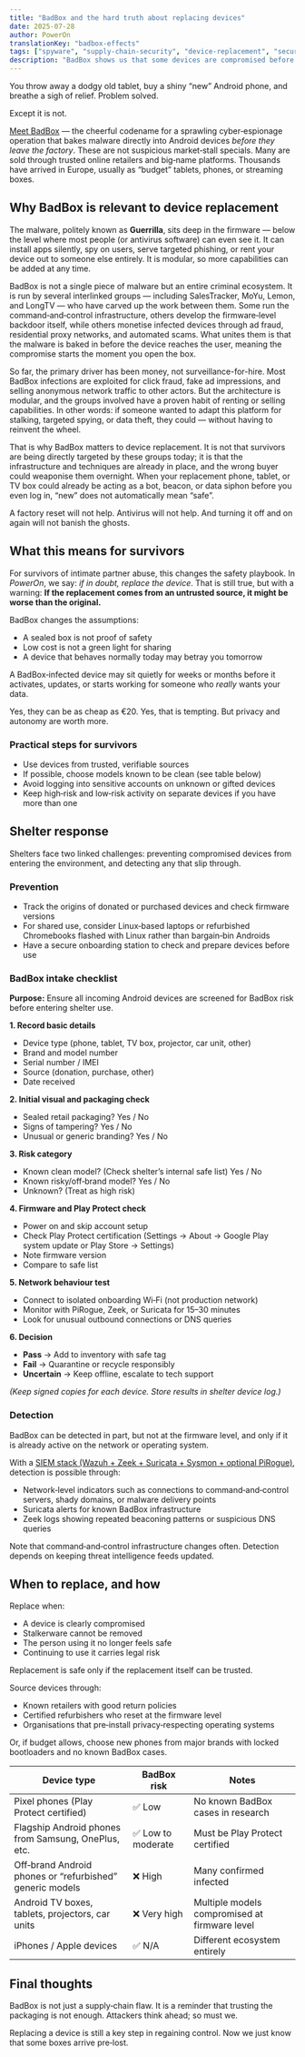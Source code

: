 ```yaml
---
title: "BadBox and the hard truth about replacing devices"
date: 2025-07-28
author: PowerOn
translationKey: "badbox-effects"
tags: ["spyware", "supply-chain-security", "device-replacement", "secure-devices", "play-protect"]
description: "BadBox shows us that some devices are compromised before you ever turn them on. Here is what it means for replacing devices."
---
```


You throw away a dodgy old tablet, buy a shiny “new” Android phone, and breathe a sigh of relief. Problem solved.

Except it is not.

[Meet BadBox](https://www.humansecurity.com/learn/blog/satori-threat-intelligence-disruption-badbox-2-0/) — the cheerful codename for a sprawling cyber‑espionage operation that bakes malware directly into 
Android devices *before they leave the factory*. These are not suspicious market‑stall specials. Many are sold 
through trusted online retailers and big‑name platforms. Thousands have arrived in Europe, usually as “budget” 
tablets, phones, or streaming boxes.

## Why BadBox is relevant to device replacement

The malware, politely known as **Guerrilla**, sits deep in the firmware — below the level where most people (or 
antivirus software) can even see it. It can install apps silently, spy on users, serve targeted phishing, or rent 
your device out to someone else entirely. It is modular, so more capabilities can be added at any time.

BadBox is not a single piece of malware but an entire criminal ecosystem. It is run by several interlinked groups — 
including SalesTracker, MoYu, Lemon, and LongTV — who have carved up the work between them. Some run the 
command‑and‑control infrastructure, others develop the firmware‑level backdoor itself, while others monetise 
infected devices through ad fraud, residential proxy networks, and automated scams. What unites them is that the 
malware is baked in before the device reaches the user, meaning the compromise starts the moment you open the box.

So far, the primary driver has been money, not surveillance-for-hire. Most BadBox infections are exploited for click 
fraud, fake ad impressions, and selling anonymous network traffic to other actors. But the architecture is modular, 
and the groups involved have a proven habit of renting or selling capabilities. In other words: if someone wanted to 
adapt this platform for stalking, targeted spying, or data theft, they could — without having to reinvent the wheel.

That is why BadBox matters to device replacement. It is not that survivors are being directly targeted by these groups 
today; it is that the infrastructure and techniques are already in place, and the wrong buyer could weaponise them 
overnight. When your replacement phone, tablet, or TV box could already be acting as a bot, beacon, or data siphon 
before you even log in, “new” does not automatically mean “safe”.

A factory reset will not help. Antivirus will not help. And turning it off and on again will not banish the ghosts.

## What this means for survivors

For survivors of intimate partner abuse, this changes the safety playbook. In *PowerOn*, we say: *if in doubt, replace 
the device*. That is still true, but with a warning: **If the replacement comes from an untrusted source, it might be 
worse than the original.**

BadBox changes the assumptions:

- A sealed box is not proof of safety  
- Low cost is not a green light for sharing  
- A device that behaves normally today may betray you tomorrow

A BadBox‑infected device may sit quietly for weeks or months before it activates, updates, or starts working for someone who *really* wants your data.

Yes, they can be as cheap as €20. Yes, that is tempting. But privacy and autonomy are worth more.

### Practical steps for survivors

- Use devices from trusted, verifiable sources  
- If possible, choose models known to be clean (see table below)  
- Avoid logging into sensitive accounts on unknown or gifted devices  
- Keep high‑risk and low‑risk activity on separate devices if you have more than one

## Shelter response

Shelters face two linked challenges: preventing compromised devices from entering the environment, and detecting any that slip through.

### Prevention

- Track the origins of donated or purchased devices and check firmware versions  
- For shared use, consider Linux‑based laptops or refurbished Chromebooks flashed with Linux rather than bargain‑bin Androids  
- Have a secure onboarding station to check and prepare devices before use  

### BadBox intake checklist

**Purpose:** Ensure all incoming Android devices are screened for BadBox risk before entering shelter use.

**1. Record basic details**
- Device type (phone, tablet, TV box, projector, car unit, other)
- Brand and model number
- Serial number / IMEI
- Source (donation, purchase, other)
- Date received

**2. Initial visual and packaging check**
- Sealed retail packaging? Yes / No  
- Signs of tampering? Yes / No  
- Unusual or generic branding? Yes / No  

**3. Risk category**
- Known clean model? (Check shelter’s internal safe list) Yes / No  
- Known risky/off‑brand model? Yes / No  
- Unknown? (Treat as high risk)  

**4. Firmware and Play Protect check**
- Power on and skip account setup  
- Check Play Protect certification (Settings → About → Google Play system update or Play Store → Settings)  
- Note firmware version  
- Compare to safe list

**5. Network behaviour test**
- Connect to isolated onboarding Wi‑Fi (not production network)  
- Monitor with PiRogue, Zeek, or Suricata for 15–30 minutes  
- Look for unusual outbound connections or DNS queries

**6. Decision**
- **Pass** → Add to inventory with safe tag  
- **Fail** → Quarantine or recycle responsibly  
- **Uncertain** → Keep offline, escalate to tech support

*(Keep signed copies for each device. Store results in shelter device log.)*

### Detection

BadBox can be detected in part, but not at the firmware level, and only if it is already active on the network or operating system.

With a [SIEM stack (Wazuh + Zeek + Suricata + Sysmon + optional PiRogue)](docs/lab/on-prem/), detection is possible through:

- Network‑level indicators such as connections to command‑and‑control servers, shady domains, or malware delivery points  
- Suricata alerts for known BadBox infrastructure  
- Zeek logs showing repeated beaconing patterns or suspicious DNS queries

Note that command‑and‑control infrastructure changes often. Detection depends on keeping threat intelligence feeds updated.

## When to replace, and how

Replace when:

- A device is clearly compromised  
- Stalkerware cannot be removed  
- The person using it no longer feels safe  
- Continuing to use it carries legal risk

Replacement is safe only if the replacement itself can be trusted.

Source devices through:

- Known retailers with good return policies  
- Certified refurbishers who reset at the firmware level  
- Organisations that pre‑install privacy‑respecting operating systems  

Or, if budget allows, choose new phones from major brands with locked bootloaders and no known BadBox cases.

| Device type                                              | BadBox risk        | Notes                                            |
|----------------------------------------------------------|--------------------|--------------------------------------------------|
| Pixel phones (Play Protect certified)                    | ✅ Low              | No known BadBox cases in research                |
| Flagship Android phones from Samsung, OnePlus, etc.      | ✅ Low to moderate  | Must be Play Protect certified                   |
| Off‑brand Android phones or “refurbished” generic models | ❌ High             | Many confirmed infected                          |
| Android TV boxes, tablets, projectors, car units         | ❌ Very high        | Multiple models compromised at firmware level    |
| iPhones / Apple devices                                  | ✅ N/A              | Different ecosystem entirely                     |

## Final thoughts

BadBox is not just a supply‑chain flaw. It is a reminder that trusting the packaging is not enough. Attackers think ahead; so must we.

Replacing a device is still a key step in regaining control. Now we just know that some boxes arrive pre‑lost.

